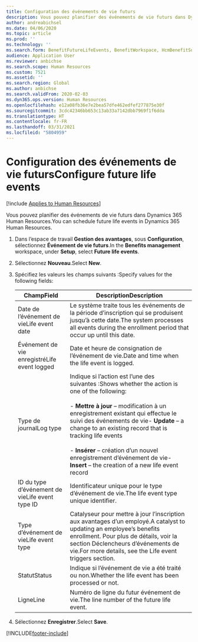 ```yaml
---
title: Configuration des événements de vie futurs
description: Vous pouvez planifier des événements de vie futurs dans Dynamics 365 Human Resources.
author: andreabichsel
ms.date: 04/06/2020
ms.topic: article
ms.prod: ''
ms.technology: ''
ms.search.form: BenefitFutureLifeEvents, BenefitWorkspace, HcmBenefitSummaryPart
audience: Application User
ms.reviewer: anbichse
ms.search.scope: Human Resources
ms.custom: 7521
ms.assetid: ''
ms.search.region: Global
ms.author: anbichse
ms.search.validFrom: 2020-02-03
ms.dyn365.ops.version: Human Resources
ms.openlocfilehash: e12a08fb36e7e2bea57dfe462edfef277875e30f
ms.sourcegitcommit: 3cdc42346bb653c13ab33a7142dbb7969f1f6dda
ms.translationtype: HT
ms.contentlocale: fr-FR
ms.lasthandoff: 03/31/2021
ms.locfileid: "5804959"
---
```

# <a name="configure-future-life-events"></a><span data-ttu-id="7f5a9-103">Configuration des événements de vie futurs</span><span class="sxs-lookup"><span data-stu-id="7f5a9-103">Configure future life events</span></span>

[!include [Applies to Human Resources](../includes/applies-to-hr.md)]

<span data-ttu-id="7f5a9-104">Vous pouvez planifier des événements de vie futurs dans Dynamics 365 Human Resources.</span><span class="sxs-lookup"><span data-stu-id="7f5a9-104">You can schedule future life events in Dynamics 365 Human Resources.</span></span>

1. <span data-ttu-id="7f5a9-105">Dans l’espace de travail **Gestion des avantages**, sous **Configuration**, sélectionnez **Événement de vie futurs**.</span><span class="sxs-lookup"><span data-stu-id="7f5a9-105">In the **Benefits management** workspace, under **Setup**, select **Future life events**.</span></span>

2. <span data-ttu-id="7f5a9-106">Sélectionnez **Nouveau**.</span><span class="sxs-lookup"><span data-stu-id="7f5a9-106">Select **New**.</span></span>

3. <span data-ttu-id="7f5a9-107">Spécifiez les valeurs les champs suivants :</span><span class="sxs-lookup"><span data-stu-id="7f5a9-107">Specify values for the following fields:</span></span>

   | <span data-ttu-id="7f5a9-108">Champ</span><span class="sxs-lookup"><span data-stu-id="7f5a9-108">Field</span></span> | <span data-ttu-id="7f5a9-109">Description</span><span class="sxs-lookup"><span data-stu-id="7f5a9-109">Description</span></span> |
   | --- | --- |
   | <span data-ttu-id="7f5a9-110">Date de l’événement de vie</span><span class="sxs-lookup"><span data-stu-id="7f5a9-110">Life event date</span></span> | <span data-ttu-id="7f5a9-111">Le système traite tous les événements de la période d’inscription qui se produisent jusqu’à cette date.</span><span class="sxs-lookup"><span data-stu-id="7f5a9-111">The system processes all events during the enrollment period that occur up until this date.</span></span> |
   | <span data-ttu-id="7f5a9-112">Événement de vie enregistré</span><span class="sxs-lookup"><span data-stu-id="7f5a9-112">Life event logged</span></span> | <span data-ttu-id="7f5a9-113">Date et heure de consignation de l’événement de vie.</span><span class="sxs-lookup"><span data-stu-id="7f5a9-113">Date and time when the life event is logged.</span></span> |
   | <span data-ttu-id="7f5a9-114">Type de journal</span><span class="sxs-lookup"><span data-stu-id="7f5a9-114">Log type</span></span> | <span data-ttu-id="7f5a9-115">Indique si l’action est l’une des suivantes :</span><span class="sxs-lookup"><span data-stu-id="7f5a9-115">Shows whether the action is one of the following:</span></span></br></br><span data-ttu-id="7f5a9-116">- **Mettre à jour** – modification à un enregistrement existant qui effectue le suivi des événements de vie</span><span class="sxs-lookup"><span data-stu-id="7f5a9-116">- **Update** – a change to an existing record that is tracking life events</span></span></br></br><span data-ttu-id="7f5a9-117">- **Insérer** – création d’un nouvel enregistrement d’événement de vie</span><span class="sxs-lookup"><span data-stu-id="7f5a9-117">- **Insert** – the creation of a new life event record</span></span> |
   | <span data-ttu-id="7f5a9-118">ID du type d’événement de vie</span><span class="sxs-lookup"><span data-stu-id="7f5a9-118">Life event type ID</span></span> | <span data-ttu-id="7f5a9-119">Identificateur unique pour le type d’événement de vie.</span><span class="sxs-lookup"><span data-stu-id="7f5a9-119">The life event type unique identifier.</span></span> |
   | <span data-ttu-id="7f5a9-120">Type d’événement de vie</span><span class="sxs-lookup"><span data-stu-id="7f5a9-120">Life event type</span></span> | <span data-ttu-id="7f5a9-121">Catalyseur pour mettre à jour l’inscription aux avantages d’un employé.</span><span class="sxs-lookup"><span data-stu-id="7f5a9-121">A catalyst to updating an employee’s benefits enrollment.</span></span> <span data-ttu-id="7f5a9-122">Pour plus de détails, voir la section Déclencheurs d’événements de vie.</span><span class="sxs-lookup"><span data-stu-id="7f5a9-122">For more details, see the Life event triggers section.</span></span> |
   | <span data-ttu-id="7f5a9-123">Statut</span><span class="sxs-lookup"><span data-stu-id="7f5a9-123">Status</span></span> | <span data-ttu-id="7f5a9-124">Indique si l’événement de vie a été traité ou non.</span><span class="sxs-lookup"><span data-stu-id="7f5a9-124">Whether the life event has been processed or not.</span></span> |
   | <span data-ttu-id="7f5a9-125">Ligne</span><span class="sxs-lookup"><span data-stu-id="7f5a9-125">Line</span></span> | <span data-ttu-id="7f5a9-126">Numéro de ligne du futur événement de vie.</span><span class="sxs-lookup"><span data-stu-id="7f5a9-126">The line number of the future life event.</span></span> |

4. <span data-ttu-id="7f5a9-127">Sélectionnez **Enregistrer**.</span><span class="sxs-lookup"><span data-stu-id="7f5a9-127">Select **Save**.</span></span> 


[!INCLUDE[footer-include](../includes/footer-banner.md)]